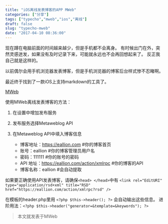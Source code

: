 ```yaml
---
title: "iOS离线发表博客的APP MWeb"
categories: ["分享"]
tags: ["typecho","mweb","ios","离线"]
draft: false
slug: "typecho-mweb"
date: "2017-04-10 08:36:00"
---
```


现在蹲在电脑前面的时间越来越少，但是手机都不会离身。
有时候出门在外，突然灵感迸发，如果没有及时记录下来，可能就永远也不会再回想起来了。
反正我自己就是这样的。

以前偶尔会用手机浏览器发表博客，但是手机浏览器的博客后台样式惨不忍睹啊。

最近终于找到了一款iOS上支持markdown的工具了。

<a href="http://zh.mweb.im/" target="_blank">MWeb</a>

使用MWeb离线发表博客的方法：

 1. 在设置中增加发布服务
 2. 发布服务选择Metaweblog API
 3. 在Metaweblog API中填入博客信息

     - 博客地址：https://eallion.com #你的博客首页
     - 账号：eallion #你的博客管理员用户名
     - 密码：111111 #你的账号的密码
     - API 地址：https://eallion.com/action/xmlrpc #你的博客的API
     - 博客名称：eallion #会自动提取

如果要正确使用API发表博客，请确保`<head> </head>`中有 
`<link rel="EditURI" type="application/rsd+xml" title="RSD" href="https://eallion.com/action/xmlrpc?rsd" />` 

在模板的header.php里用 `<?php $this->header(); ?>` 会自动输出这些信息。
进阶用法：`<?php $this->header("generator=&template=&keywords"); ?>`

> 本文就发表于MWeb
